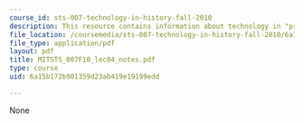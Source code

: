 ```yaml
---
course_id: sts-007-technology-in-history-fall-2010
description: This resource contains information about technology in "prehistory".
file_location: /coursemedia/sts-007-technology-in-history-fall-2010/6a15b172b901359d23ab419e19199edd_MITSTS_007F10_lec04_notes.pdf
file_type: application/pdf
layout: pdf
title: MITSTS_007F10_lec04_notes.pdf
type: course
uid: 6a15b172b901359d23ab419e19199edd

---
```

None